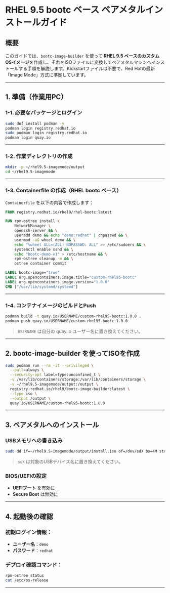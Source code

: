# RHEL 9.5 bootc ベース ベアメタルインストールガイド

## 概要

このガイドでは、`bootc-image-builder` を使って **RHEL 9.5 ベースのカスタムOSイメージ**を作成し、それをISOファイルに変換してベアメタルマシンへインストールする手順を解説します。Kickstartファイルは不要で、Red Hatの最新「Image Mode」方式に準拠しています。

---

## 1. 準備（作業用PC）

### 1-1. 必要なパッケージとログイン

```bash
sudo dnf install podman -y
podman login registry.redhat.io
sudo podman login registry.redhat.io
podman login quay.io
```

---

### 1-2. 作業ディレクトリの作成

```bash
mkdir -p ~/rhel9.5-imagemode/output
cd ~/rhel9.5-imagemode
```

---

### 1-3. Containerfile の作成（RHEL bootc ベース）

`Containerfile` を以下の内容で作成します：

```Dockerfile
FROM registry.redhat.io/rhel9/rhel-bootc:latest

RUN rpm-ostree install \
    NetworkManager \
    openssh-server && \
    useradd demo && echo "demo:redhat" | chpasswd && \
    usermod -aG wheel demo && \
    echo "%wheel ALL=(ALL) NOPASSWD: ALL" >> /etc/sudoers && \
    systemctl enable sshd && \
    echo "bootc-demo-v1" > /etc/hostname && \
    rpm-ostree cleanup -m && \
    ostree container commit

LABEL bootc-image="true"
LABEL org.opencontainers.image.title="custom-rhel95-bootc"
LABEL org.opencontainers.image.version="1.0.0"
CMD ["/usr/lib/systemd/systemd"]
```

---

### 1-4. コンテナイメージのビルドとPush

```bash
podman build -t quay.io/USERNAME/custom-rhel95-bootc:1.0.0 .
podman push quay.io/USERNAME/custom-rhel95-bootc:1.0.0
```

> `USERNAME` は自分の quay.io ユーザー名に置き換えてください。

---

## 2. bootc-image-builder を使ってISOを作成

```bash
sudo podman run --rm -it --privileged \
  --pull=always \
  --security-opt label=type:unconfined_t \
  -v /var/lib/containers/storage:/var/lib/containers/storage \
  -v ~/rhel9.5-imagemode/output:/output \
  registry.redhat.io/rhel9/bootc-image-builder:latest \
  --type iso \
  --output /output \
  quay.io/USERNAME/custom-rhel95-bootc:1.0.0
```

---

## 3. ベアメタルへのインストール

### USBメモリへの書き込み

```bash
sudo dd if=~/rhel9.5-imagemode/output/install.iso of=/dev/sdX bs=4M status=progress
```

> `sdX` は対象のUSBデバイス名に置き換えてください。

### BIOS/UEFIの設定

- **UEFIブート** を有効に
- **Secure Boot** は無効に

---

## 4. 起動後の確認

### 初期ログイン情報：

- **ユーザー名**：`demo`
- **パスワード**：`redhat`

### デプロイ確認コマンド：

```bash
rpm-ostree status
cat /etc/os-release
```

---

